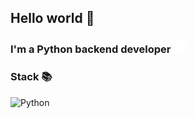 ## Hello world 👋

<h3>
    I'm a Python backend developer <img src="images\python_image.png" height="20" width="20">
</h3>

### Stack 📚

![Python](https://img.shields.io/badge/python-white?style=flat&logo=python&logoColor=black&logoSize=auto&label=python&labelColor=white&color=white&cacheSeconds=3600)

